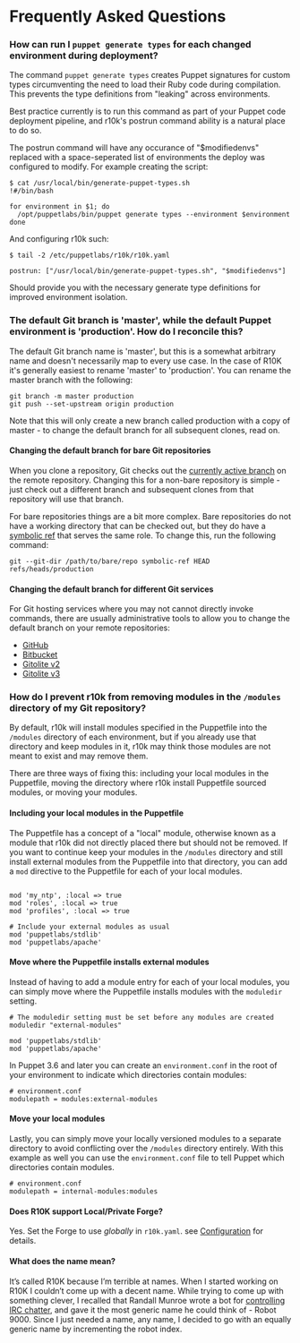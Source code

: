 Frequently Asked Questions
==========================

### How can run I `puppet generate types` for each changed environment during deployment?

The command `puppet generate types` creates Puppet signatures for custom
types circumventing the need to load their Ruby code during compilation.
This prevents the type definitions from "leaking" across environments.

Best practice currently is to run this command as part of your Puppet
code deployment pipeline, and r10k's postrun command ability is a natural
place to do so.

The postrun command will have any occurance of "$modifiedenvs" replaced
with a space-seperated list of environments the deploy was configured to
modify. For example creating the script:

```
$ cat /usr/local/bin/generate-puppet-types.sh
!#/bin/bash

for environment in $1; do
  /opt/puppetlabs/bin/puppet generate types --environment $environment
done
```

And configuring r10k such:
```
$ tail -2 /etc/puppetlabs/r10k/r10k.yaml

postrun: ["/usr/local/bin/generate-puppet-types.sh", "$modifiedenvs"]
```

Should provide you with the necessary generate type definitions for
improved environment isolation.



### The default Git branch is 'master', while the default Puppet environment is 'production'. How do I reconcile this?

The default Git branch name is 'master', but this is a somewhat arbitrary name
and doesn't necessarily map to every use case. In the case of R10K it's generally
easiest to rename 'master' to 'production'. You can rename the master branch
with the following:

```
git branch -m master production
git push --set-upstream origin production
```

Note that this will only create a new branch called production with a copy of
master - to change the default branch for all subsequent clones, read on.

#### Changing the default branch for bare Git repositories

When you clone a repository, Git checks out the [currently active branch][git-clone]
on the remote repository. Changing this for a non-bare repository is simple - just
check out a different branch and subsequent clones from that repository will
use that branch.

For bare repositories things are a bit more complex. Bare repositories do not
have a working directory that can be checked out, but they do have a [symbolic
ref][git-symbolic-ref] that serves the same role. To change this, run the
following command:

```
git --git-dir /path/to/bare/repo symbolic-ref HEAD refs/heads/production
```

#### Changing the default branch for different Git services

For Git hosting services where you may not cannot directly invoke commands,
there are usually administrative tools to allow you to change the default branch
on your remote repositories:

  * [GitHub][github-default-branch]
  * [Bitbucket][bitbucket-default-branch]
  * [Gitolite v2][gitolite-v2-default-branch]
  * [Gitolite v3][gitolite-v3-default-branch]

[git-clone]: https://www.kernel.org/pub/software/scm/git/docs/git-clone.html "Man page for git-clone"
[git-symbolic-ref]: https://www.kernel.org/pub/software/scm/git/docs/git-symbolic-ref.html "Man page for git-symbolic-ref"

[github-default-branch]: https://help.github.com/articles/setting-the-default-branch "Changing the default branch on GitHub"
[bitbucket-default-branch]: https://answers.atlassian.com/questions/280944/how-to-change-main-branch-in-bitbucket "Changing the default branch on Bitbucket"
[gitolite-v2-default-branch]: http://stackoverflow.com/questions/7091599/git-default-remote-branch-with-gitolite "Changing the default branch on Gitolite v2"
[gitolite-v3-default-branch]: http://stackoverflow.com/questions/13949093/git-change-default-branch-gitolite "Changing the default branch on Gitolite v3"

### How do I prevent r10k from removing modules in the `/modules` directory of my Git repository?

By default, r10k will install modules specified in the Puppetfile into the
`/modules` directory of each environment, but if you already use that directory
and keep modules in it, r10k may think those modules are not meant to exist and
may remove them.

There are three ways of fixing this: including your local modules in the
Puppetfile, moving the directory where r10k install Puppetfile sourced modules,
or moving your modules.

#### Including your local modules in the Puppetfile

The Puppetfile has a concept of a "local" module, otherwise known as a module
that r10k did not directly placed there but should not be removed. If you want
to continue keep your modules in the `/modules` directory and still install
external modules from the Puppetfile into that directory, you can add a `mod`
directive to the Puppetfile for each of your local modules.

```

mod 'my_ntp', :local => true
mod 'roles', :local => true
mod 'profiles', :local => true

# Include your external modules as usual
mod 'puppetlabs/stdlib'
mod 'puppetlabs/apache'
```

#### Move where the Puppetfile installs external modules

Instead of having to add a module entry for each of your local modules, you can
simply move where the Puppetfile installs modules with the `moduledir` setting.

```
# The moduledir setting must be set before any modules are created
moduledir "external-modules"

mod 'puppetlabs/stdlib'
mod 'puppetlabs/apache'
```

In Puppet 3.6 and later you can create an `environment.conf` in the root of your
environment to indicate which directories contain modules:

```
# environment.conf
modulepath = modules:external-modules
```

#### Move your local modules

Lastly, you can simply move your locally versioned modules to a separate
directory to avoid conflicting over the `/modules` directory entirely. With this
example as well you can use the `environment.conf` file to tell Puppet which
directories contain modules.

```
# environment.conf
modulepath = internal-modules:modules
```

#### Does R10K support Local/Private Forge?

Yes. Set the Forge to use _globally_ in `r10k.yaml`. see [Configuration](/doc/dynamic-environments/configuration.mkd#baseurl) for details.


#### What does the name mean?

It’s called R10K because I’m terrible at names. When I started working on R10K
I couldn’t come up with a decent name. While trying to come up with something
clever, I recalled that Randall Munroe wrote a bot for [controlling IRC chatter](http://blog.xkcd.com/2008/01/14/robot9000-and-xkcd-signal-attacking-noise-in-chat/),
and gave it the most generic name he could think of - Robot 9000. Since I just
needed a name, any name, I decided to go with an equally generic name by
incrementing the robot index.
